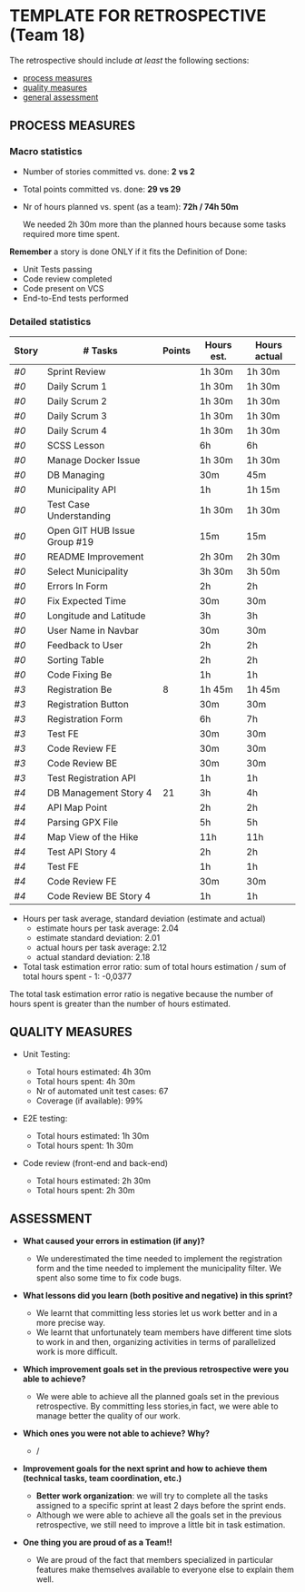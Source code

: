 TEMPLATE FOR RETROSPECTIVE (Team 18)
====================================

The retrospective should include _at least_ the following
sections:

- [process measures](#process-measures)
- [quality measures](#quality-measures)
- [general assessment](#assessment)

## PROCESS MEASURES

### Macro statistics

- Number of stories committed vs. done: **2** __vs 2__
- Total points committed vs. done: __29 vs 29__
- Nr of hours planned vs. spent (as a team): __72h / 74h 50m__

  We needed 2h 30m more than the planned hours because some tasks required more time spent.

**Remember** a story is done ONLY if it fits the Definition of Done:

- Unit Tests passing
- Code review completed
- Code present on VCS
- End-to-End tests performed

### Detailed statistics

| Story  | # Tasks                      | Points | Hours est. | Hours actual |
| ------ | ---------------------------- | ------ | ---------- | ------------ |
| _#0_ | Sprint Review                |        | 1h 30m     | 1h 30m       |
| *#0* | Daily Scrum 1                |        | 1h 30m     | 1h 30m       |
| _#0_ | Daily Scrum 2                |        | 1h 30m     | 1h 30m       |
| _#0_ | Daily Scrum 3                |        | 1h 30m     | 1h 30m       |
| _#0_ | Daily Scrum 4                |        | 1h 30m     | 1h 30m       |
| _#0_ | SCSS Lesson                  |        | 6h         | 6h           |
| _#0_ | Manage Docker Issue          |        | 1h 30m     | 1h 30m       |
| _#0_ | DB Managing                  |        | 30m        | 45m          |
| _#0_ | Municipality API             |        | 1h         | 1h 15m       |
| _#0_ | Test Case Understanding      |        | 1h 30m     | 1h 30m       |
| _#0_ | Open GIT HUB Issue Group #19 |        | 15m        | 15m          |
| _#0_ | README Improvement           |        | 2h 30m     | 2h 30m       |
| _#0_ | Select Municipality          |        | 3h 30m     | 3h 50m       |
| _#0_ | Errors In Form               |        | 2h         | 2h           |
| _#0_ | Fix Expected Time            |        | 30m        | 30m          |
| _#0_ | Longitude and Latitude       |        | 3h         | 3h           |
| _#0_ | User Name in Navbar          |        | 30m        | 30m          |
| _#0_ | Feedback to User             |        | 2h         | 2h           |
| _#0_ | Sorting Table                |        | 2h         | 2h           |
| _#0_ | Code Fixing Be               |        | 1h         | 1h           |
| _#3_ | Registration Be              | 8      | 1h 45m     | 1h 45m       |
| _#3_ | Registration Button          |        | 30m        | 30m          |
| *#3* | Registration Form            |        | 6h         | 7h           |
| *#3* | Test FE                      |        | 30m        | 30m          |
| *#3* | Code Review FE               |        | 30m        | 30m          |
| *#3* | Code Review BE               |        | 30m        | 30m          |
| *#3* | Test Registration API        |        | 1h         | 1h           |
| *#4* | DB Management Story 4        | 21     | 3h         | 4h           |
| *#4* | API Map Point                |        | 2h         | 2h           |
| *#4* | Parsing GPX File             |        | 5h         | 5h           |
| *#4* | Map View of the Hike         |        | 11h        | 11h          |
| *#4* | Test API Story 4             |        | 2h         | 2h           |
| *#4* | Test FE                      |        | 1h         | 1h           |
| *#4* | Code Review FE               |        | 30m        | 30m          |
| *#4* | Code Review BE Story 4       |        | 1h         | 1h           |

- Hours per task average, standard deviation (estimate and actual)
  - estimate hours per task average: 2.04
  - estimate standard deviation: 2.01
  - actual hours per task average: 2.12
  - actual standard deviation: 2.18
- Total task estimation error ratio: sum of total hours estimation / sum of total hours spent - 1: -0,0377

The total task estimation error ratio is negative because the number of hours spent is greater than the number of hours estimated.

## QUALITY MEASURES

- Unit Testing:

  - Total hours estimated: 4h 30m
  - Total hours spent: 4h 30m
  - Nr of automated unit test cases: 67
  - Coverage (if available): 99%
- E2E testing:

  - Total hours estimated: 1h 30m
  - Total hours spent: 1h 30m
- Code review (front-end and back-end)

  - Total hours estimated: 2h 30m
  - Total hours spent: 2h 30m

## ASSESSMENT

- **What caused your errors in estimation (if any)?**

  - We underestimated the time needed to implement the registration form and the time needed to implement the municipality filter. We spent also some time to fix code bugs.
- **What lessons did you learn (both positive and negative) in this sprint?**

  - We learnt that committing less stories let us work better and in a more precise way.
  - We learnt that unfortunately team members have different time slots to work in and then, organizing activities in terms of parallelized work is more difficult.
- **Which improvement goals set in the previous retrospective were you able to achieve?**

  - We were able to achieve all the planned goals set in the previous retrospective. By committing less stories,in fact, we were able to manage better the quality of our work.
- **Which ones you were not able to achieve? Why?**

  - /
- **Improvement goals for the next sprint and how to achieve them (technical tasks, team coordination, etc.)**

  - **Better work organization**: we will try to complete all the tasks assigned to a specific sprint at least 2 days before the sprint ends.
  - Although we were able to achieve all the goals set in the previous retrospective, we still need to improve a little bit in task estimation.
- **One thing you are proud of as a Team!!**

  - We are proud of the fact that members specialized in particular features make themselves available to everyone else  to explain them well.
